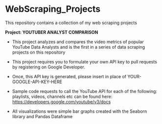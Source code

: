 # WebScraping_Projects
This repository contains a collection of my web scraping projects

**Project: YOUTUBER ANALYST COMPARISON**

- This project analyzes and compares the video metrics of popular YouTube Data Analysts and is the first in a series of data scraping projects on this repository

- This project requires you to formulate your own API key to pull requests by registering on Google Developer.  

- Once, this API key is generated, please insert in place of YOUR-GOOGLE-API-KEY-HERE

- Sample code requests to call the YouTube API for each of the following: playlists, videos, channels etc can be found here: https://developers.google.com/youtube/v3/docs

- All visualizations were simple bar graphs created with the Seaborn library and Pandas Dataframe
